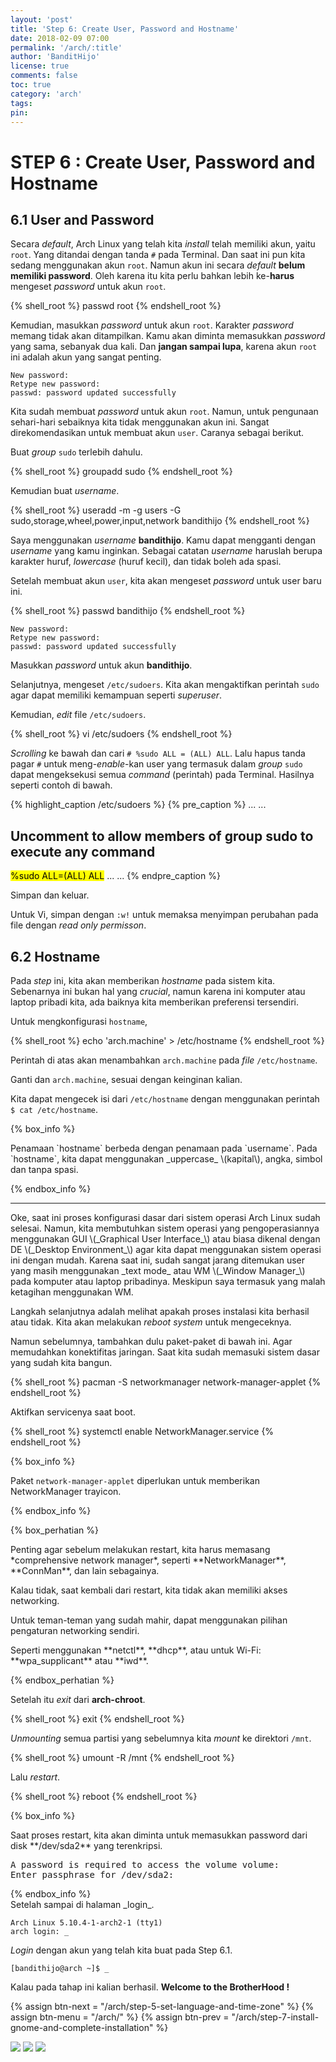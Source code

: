 ```yaml
---
layout: 'post'
title: 'Step 6: Create User, Password and Hostname'
date: 2018-02-09 07:00
permalink: '/arch/:title'
author: 'BanditHijo'
license: true
comments: false
toc: true
category: 'arch'
tags:
pin:
---
```



# STEP 6 : Create User, Password and Hostname

## 6.1 User and Password

Secara _default_, Arch Linux yang telah kita _install_ telah memiliki akun, yaitu `root`. Yang ditandai dengan tanda `#` pada Terminal. Dan saat ini pun kita sedang menggunakan akun `root`. Namun akun ini secara _default_ **belum memiliki password**. Oleh karena itu kita perlu bahkan lebih ke-**harus** mengeset _password_ untuk akun `root`.

{% shell_root %}
passwd root
{% endshell_root %}

Kemudian, masukkan _password_ untuk akun `root`. Karakter _password_ memang tidak akan ditampilkan. Kamu akan diminta memasukkan _password_ yang sama, sebanyak dua kali. Dan **jangan sampai lupa**, karena akun `root` ini adalah akun yang sangat penting.

```
New password:
Retype new password:
passwd: password updated successfully
```

Kita sudah membuat _password_ untuk akun `root`. Namun, untuk pengunaan sehari-hari sebaiknya kita tidak menggunakan akun ini. Sangat direkomendasikan untuk membuat akun `user`. Caranya sebagai berikut.

Buat _group_ `sudo` terlebih dahulu.

{% shell_root %}
groupadd sudo
{% endshell_root %}

Kemudian buat _username_.

{% shell_root %}
useradd -m -g users -G sudo,storage,wheel,power,input,network bandithijo
{% endshell_root %}

Saya menggunakan _username_ **bandithijo**. Kamu dapat mengganti dengan _username_ yang kamu inginkan. Sebagai catatan _username_ haruslah berupa karakter huruf, _lowercase_ \(huruf kecil\), dan tidak boleh ada spasi.

Setelah membuat akun `user`, kita akan mengeset _password_ untuk user baru ini.

{% shell_root %}
passwd bandithijo
{% endshell_root %}

```
New password:
Retype new password:
passwd: password updated successfully
```

Masukkan _password_ untuk akun **bandithijo**.

Selanjutnya, mengeset `/etc/sudoers`. Kita akan mengaktifkan perintah `sudo` agar dapat memiliki kemampuan seperti _superuser_.

Kemudian, _edit_ file `/etc/sudoers`.

{% shell_root %}
vi /etc/sudoers
{% endshell_root %}

_Scrolling_ ke bawah dan cari `# %sudo ALL = (ALL) ALL`. Lalu hapus tanda pagar `#` untuk meng-_enable_-kan user yang termasuk dalam _group_ `sudo` dapat mengeksekusi semua _command_ \(perintah\) pada Terminal. Hasilnya seperti contoh di bawah.

{% highlight_caption /etc/sudoers %}
{% pre_caption %}
...
...
## Uncomment to allow members of group sudo to execute any command
<mark>   %sudo    ALL=(ALL) ALL</mark>
...
...
{% endpre_caption %}

Simpan dan keluar.

Untuk Vi, simpan dengan `:w!` untuk memaksa menyimpan perubahan pada file dengan *read only permisson*.

## 6.2 Hostname

Pada _step_ ini, kita akan memberikan _hostname_ pada sistem kita. Sebenarnya ini bukan hal yang _crucial_, namun karena ini komputer atau laptop pribadi kita, ada baiknya kita memberikan preferensi tersendiri.

Untuk mengkonfigurasi `hostname`,

{% shell_root %}
echo 'arch.machine' > /etc/hostname
{% endshell_root %}

Perintah di atas akan menambahkan `arch.machine` pada _file_ `/etc/hostname`.

Ganti dan `arch.machine`, sesuai dengan keinginan kalian.

Kita dapat mengecek isi dari `/etc/hostname` dengan menggunakan perintah `$ cat /etc/hostname`.

{% box_info %}
<p markdown=1>Penamaan `hostname` berbeda dengan penamaan pada `username`. Pada `hostname`, kita dapat menggunakan _uppercase_ \(kapital\), angka, simbol dan tanpa spasi.</p>
{% endbox_info %}


<hr>
Oke, saat ini proses konfigurasi dasar dari sistem operasi Arch Linux sudah selesai. Namun, kita membutuhkan sistem operasi yang pengoperasiannya menggunakan GUI \(_Graphical User Interface_\) atau biasa dikenal dengan DE \(_Desktop Environment_\) agar kita dapat menggunakan sistem operasi ini dengan mudah. Karena saat ini, sudah sangat jarang ditemukan user yang masih menggunakan _text mode_ atau WM \(_Window Manager_\) pada komputer atau laptop pribadinya. Meskipun saya termasuk yang malah ketagihan menggunakan WM.

Langkah selanjutnya adalah melihat apakah proses instalasi kita berhasil atau tidak. Kita akan melakukan _reboot system_ untuk mengeceknya.

Namun sebelumnya, tambahkan dulu paket-paket di bawah ini. Agar memudahkan konektifitas jaringan. Saat kita sudah memasuki sistem dasar yang sudah kita bangun.

{% shell_root %}
pacman -S networkmanager network-manager-applet
{% endshell_root %}

Aktifkan servicenya saat boot.

{% shell_root %}
systemctl enable NetworkManager.service
{% endshell_root %}

{% box_info %}
<p>Paket <code>network-manager-applet</code> diperlukan untuk memberikan NetworkManager trayicon.</p>
{% endbox_info %}

{% box_perhatian %}
<p markdown=1>Penting agar sebelum melakukan restart, kita harus memasang *comprehensive network manager*, seperti **NetworkManager**, **ConnMan**, dan lain sebagainya.</p>
<p markdown=1>Kalau tidak, saat kembali dari restart, kita tidak akan memiliki akses networking.</p>
<p markdown=1>Untuk teman-teman yang sudah mahir, dapat menggunakan pilihan pengaturan networking sendiri.</p>
<p markdown=1>Seperti menggunakan **netctl**, **dhcp**, atau untuk Wi-Fi: **wpa_supplicant** atau **iwd**.</p>
{% endbox_perhatian %}

Setelah itu _exit_ dari **arch-chroot**.

{% shell_root %}
exit
{% endshell_root %}

_Unmounting_ semua partisi yang sebelumnya kita _mount_ ke direktori `/mnt`.

{% shell_root %}
umount -R /mnt
{% endshell_root %}

Lalu _restart_.

{% shell_root %}
reboot
{% endshell_root %}

{% box_info %}
<p markdown=1>Saat proses restart, kita akan diminta untuk memasukkan password dari disk **/dev/sda2** yang terenkripsi.</p>
<pre>
A password is required to access the volume volume:
Enter passphrase for /dev/sda2: _
</pre>
{% endbox_info %}

<br>
Setelah sampai di halaman _login_.

```
Arch Linux 5.10.4-1-arch2-1 (tty1)
arch login: _
```

_Login_ dengan akun yang telah kita buat pada Step 6.1.

```
[bandithijo@arch ~]$ _
```

Kalau pada tahap ini kalian berhasil. **Welcome to the BrotherHood !**



<!-- NEXT PREV BUTTON -->
{% assign btn-next = "/arch/step-5-set-language-and-time-zone" %}
{% assign btn-menu = "/arch/" %}
{% assign btn-prev = "/arch/step-7-install-gnome-and-complete-installation" %}
<div class="post-nav">
<a class="btn-blue-l" href="{{ btn-next }}"><img class="btn-img" src="/assets/img/logo/logo_ap.png"></a>
<a class="btn-blue-c" href="{{ btn-menu }}"><img class="btn-img" src="/assets/img/logo/logo_menu.svg"></a>
<a class="btn-blue-r" href="{{ btn-prev }}"><img class="btn-img" src="/assets/img/logo/logo_an.png"></a>
</div>
